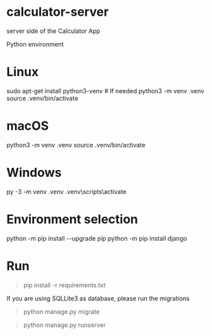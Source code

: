# calculator-server
server side of the Calculator App


Python environment

# Linux
sudo apt-get install python3-venv    # If needed
python3 -m venv .venv
source .venv/bin/activate

# macOS
python3 -m venv .venv
source .venv/bin/activate

# Windows
py -3 -m venv .venv
.venv\scripts\activate

# Environment selection
python -m pip install --upgrade pip
python -m pip install django

# Run
> pip install -r requirements.txt

If you are using SQLLite3 as database, please run the migrations
>python manage.py migrate

>python manage.py runserver